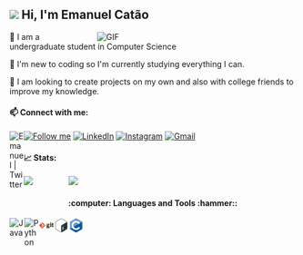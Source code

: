 ## <img src="https://media.giphy.com/media/bcr4gpEXO3K4qbVtnt/giphy.gif" width="40"> Hi, I'm Emanuel Catão 
<img align="right" alt="GIF" src="https://media.giphy.com/media/RgaVJ150nYExi/giphy.gif" width="350" >
 
 💾 I am a undergraduate student in Computer Science
 
 🌱 I'm new to coding so I'm currently studying everything I can.
 
 👯 I am looking to create projects on my own and also with college friends to improve my knowledge.
 
 #### 📫 Connect with me: 
 
[<img src="https://img.shields.io/github/followers/emanuelcatao.svg?label=Follow%20me&style=social" height="25" title="Follow me" />](https://github.com/emanuelcatao) 
[<img src="https://img.shields.io/badge/-LinkedIn-%230077B5?style=for-the-badge&logo=linkedin&logoColor=white=https://www.linkedin.com/in/marcos-guillermo-de-s%C3%A1-cat%C3%A3o-cosson-b4a198193/" height="25" title="LinkedIn" />](https://www.linkedin.com/in/emanuel-catao/)
[<img src="https://img.shields.io/badge/-Instagram-%23E4405F?style=for-the-badge&logo=instagram&logoColor=white&link=https://www.instagram.com/marcosgdanight" height="25" title="Instagram" />](https://www.instagram.com/emanuel_catao/)
[<img align="left" alt="Emanuel | Twitter" width="25px" src="https://raw.githubusercontent.com/rahuldkjain/github-profile-readme-generator/master/src/images/icons/Social/twitter.svg" />][twitter]
[<img src="https://img.shields.io/badge/Gmail-D14836?style=for-the-badge&logo=gmail&logoColor=white" height="25" title="Gmail" />](mailto:emanuel.montenegro@mail.uft.edu.br)

[twitter]: https://twitter.com/Emanuel_Catao

#### 📈 Stats:
<div>
  <img align="right" width="400px" src="https://github-readme-stats.vercel.app/api?username=emanuelcatao&&count_private=trueshow_icons=true,css&layout=compact&theme=material-palenight"/>
  <img align="rihgt"  width="400px" src="https://github-readme-stats.vercel.app/api/top-langs/?username=emanuelcataot&count_private=true&layout=compact&theme=material-palenight"/>
</div>

<h4 align="center"> :computer: Languages and Tools :hammer:: </h4>
<img align="left" alt="Java" width="26px" src="https://images.vexels.com/media/users/3/166401/isolated/preview/b82aa7ac3f736dd78570dd3fa3fa9e24-java-programming-language-icon-by-vexels.png" />
<img align="left" alt="Python" width="26px" src="https://images.vexels.com/media/users/3/166477/isolated/preview/9bb722f0e85ddbc1ce0f064534fd2311-python-programming-language-icon-by-vexels.png" />
<img align="left" alt="Git" width="26px" src="https://raw.githubusercontent.com/github/explore/80688e429a7d4ef2fca1e82350fe8e3517d3494d/topics/git/git.png" />
<img align="left" alt="Bash" width="26px" src="https://raw.githubusercontent.com/devicons/devicon/00f02ef57fb7601fd1ddcc2fe6fe670fef3ae3e4/icons/bash/bash-original.svg" />
<img align="left" alt="C" width="26px" src="https://raw.githubusercontent.com/devicons/devicon/00f02ef57fb7601fd1ddcc2fe6fe670fef3ae3e4/icons/c/c-original.svg" />



<!--
https://img.shields.io/badge/-Gmail-%23333?style=for-the-badge&logo=gmail&logoColor=Red
https://raw.githubusercontent.com/devicons/devicon/00f02ef57fb7601fd1ddcc2fe6fe670fef3ae3e4/icons/bash/bash-original.svg
https://raw.githubusercontent.com/devicons/devicon/master/icons/typescript/typescript-plain.svg

